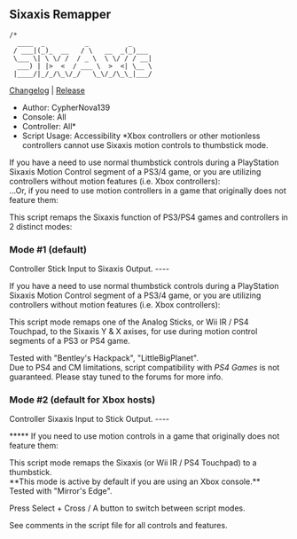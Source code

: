 ## Sixaxis Remapper
```
/*
  ____  _          _          _     
 / ___|(_)_  __   / \   __  _(_)___ 
 \___ \| \ \/ /  / _ \  \ \/ / / __|
  ___) | |>  <  / ___ \  >  <| \__ \
 |____/|_/_/\_\/_/   \_\/_/\_\_|___/ 
```
[Changelog](Changelog.md) | [Release](Sixaxis%20Remapper.gpc)

- Author: CypherNova139		
- Console: All
- Controller: All\*
- Script Usage: Accessibility
\*Xbox controllers or other motionless controllers cannot use Sixaxis motion controls to thumbstick mode.


If you have a need to use normal thumbstick controls during a PlayStation Sixaxis Motion Control segment of a PS3/4 game, or you are utilizing controllers without motion features (i.e. Xbox controllers):  
...Or, if you need to use motion controllers in a game that originally does not feature them:


This script remaps the Sixaxis function of PS3/PS4 games and controllers in 2 distinct modes:

###	Mode #1 (default)

Controller Stick Input to Sixaxis Output.
\-\-\-\-

If you have a need to use normal thumbstick controls during a PlayStation Sixaxis Motion Control segment of a PS3/4 game, or you are utilizing controllers without motion features (i.e. Xbox controllers):

This script mode remaps one of the Analog Sticks, or Wii IR / PS4 Touchpad, to the Sixaxis Y & X axises, for use during motion control segments of a PS3 or PS4 game. 

Tested with "Bentley's Hackpack", "LittleBigPlanet".  
Due to PS4 and CM limitations, script compatibility with *PS4 Games* is not guaranteed. Please stay tuned to the forums for more info.


### Mode #2 (default for Xbox hosts)

Controller Sixaxis Input to Stick Output.
\-\-\-\-

\*\*\*\*\* If you need to use motion controls in a game that originally does not feature them:

This script mode remaps the Sixaxis (or Wii IR / PS4 Touchpad) to a thumbstick.  
          \*\*This mode is active by default if you are using an Xbox console.\*\*  
Tested with "Mirror's Edge". 


Press Select + Cross / A button to switch between script modes.

See comments in the script file for all controls and features.